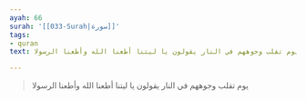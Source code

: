 ```yaml
---
ayah: 66
surah: '[[033-Surah|سورة]]'
tags:
- quran
text: يوم تقلب وجوههم في النار يقولون يا ليتنا أطعنا الله وأطعنا الرسولا

---
```

> يوم تقلب وجوههم في النار يقولون يا ليتنا أطعنا الله وأطعنا الرسولا
